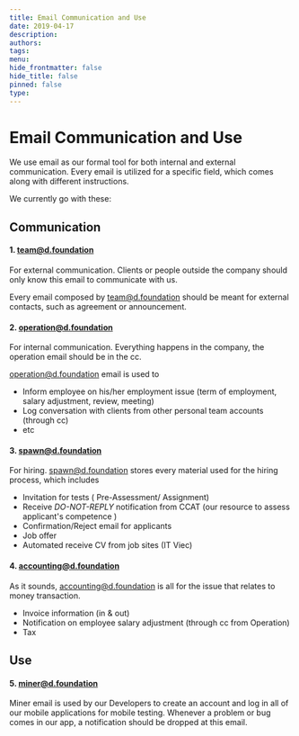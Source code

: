 ```yaml
---
title: Email Communication and Use
date: 2019-04-17
description: 
authors: 
tags: 
menu: 
hide_frontmatter: false
hide_title: false
pinned: false
type:
---
```

# Email Communication and Use
We use email as our formal tool for both internal and external communication.
Every email is utilized for a specific field, which comes along with different instructions.

We currently go with these:

## Communication
#### 1. team@d.foundation
For external communication. Clients or people outside the company should only know this email to communicate with us.

Every email composed by team@d.foundation should be meant for external contacts, such as agreement or announcement.

#### 2. operation@d.foundation
For internal communication. Everything happens in the company, the operation email should be in the cc.

operation@d.foundation email is used to

- Inform employee on his/her employment issue (term of employment, salary adjustment, review, meeting)
- Log conversation with clients from other personal team accounts (through cc)
- etc

#### 3. spawn@d.foundation
For hiring. spawn@d.foundation stores every material used for the hiring process, which includes

- Invitation for tests ( Pre-Assessment/ Assignment)
- Receive *DO-NOT-REPLY* notification from CCAT (our resource to assess applicant's competence )
- Confirmation/Reject email for applicants
- Job offer
- Automated receive CV from job sites (IT Viec)

#### 4. accounting@d.foundation
As it sounds, accounting@d.foundation is all for the issue that relates to money transaction.

- Invoice information (in & out)
- Notification on employee salary adjustment (through cc from Operation)
- Tax

## Use
#### 5. miner@d.foundation
Miner email is used by our Developers to create an account and log in all of our mobile applications for mobile testing.
Whenever a problem or bug comes in our app, a notification should be dropped at this email.
